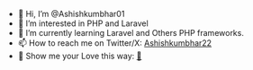 - 👋 Hi, I’m @Ashishkumbhar01
- 👀 I’m interested in PHP and Laravel
- 🌱 I’m currently learning Laravel and Others PHP frameworks.
- 📫 How to reach me on Twitter/X: [Ashishkumbhar22](https://twitter.com/Ashishkumbhar22)
- 💞 Show me your Love this way: [💖](https://github.com/sponsors/Ashishkumbhar01)

<!---
Ashishkumbhar01/Ashishkumbhar01 is a ✨ special ✨ repository because its `README.md` (this file) appears on your GitHub profile.
You can click the Preview link to take a look at your changes.
--->
